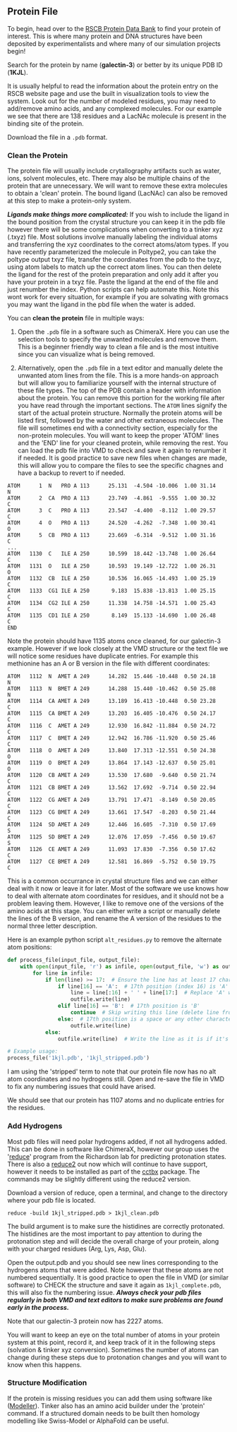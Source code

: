  ## Protein File
To begin, head over to the [RSCB Protein Data Bank](https://www.rcsb.org) to find your protein of interest. This is where many protein and DNA structures have been deposited by experimentalists and where many of our simulation projects begin! 

Search for the protein by name (**galectin-3**) or better by its unique PDB ID (**1KJL**). 

It is usually helpful to read the information about the protein entry on the RSCB website page and use the built in visualization tools to view the system. Look out for the number of modeled residues, you may need to add/remove amino acids, and any complexed molecules. For our example we see that there are 138 residues and a LacNAc molecule is present in the binding site of the protein. 

Download the file in a `.pdb` format. 

### Clean the Protein
The protein file will usually include crytallography artifacts such as water, ions, solvent molecules, etc. There may also be multiple chains of the protein that are unnecessary. We will want to remove these extra molecules to obtain a 'clean' protein. The bound ligand (LacNAc) can also be removed at this step to make a protein-only system. 

***Ligands make things more complicated:*** If you wish to include the ligand in the bound position from the crystal structure you can keep it in the pdb file however there will be some complications when converting to a tinker xyz (.txyz) file. Most solutions involve manually labeling the individual atoms and transferring the xyz coordinates to the correct atoms/atom types. If you have recently parameterized the molecule in Poltype2, you can take the poltype output txyz file, transfer the coordinates from the pdb to the txyz, using atom labels to match up the correct atom lines. You can then delete the ligand for the rest of the protein preparation and only add it after you have your protein in a txyz file. Paste the ligand at the end of the file and just renumber the index. Python scripts can help automate this. Note this wont work for every situation, for example if you are solvating with gromacs you may want the ligand in the pbd file when the water is added. 

You can **clean the protein** file in multiple ways:
1. Open the `.pdb` file in a software such as ChimeraX. Here you can use the selection tools to specify the unwanted molecules and remove them. This is a beginner friendly way to clean a file and is the most intuitive since you can visualize what is being removed.

2. Alternatively, open the `.pdb` file in a text editor and manually delete the unwanted atom lines from the file. This is a more hands-on approach but will allow you to familiarize yourself with the internal structure of these file types. The top of the PDB contain a header with information about the protein. You can remove this portion for the working file after you have read through the important sections. The `ATOM` lines signify the start of the actual protein structure. Normally the protein atoms will be listed first, followed by the water and other extraneous molecules. The file will sometimes end with a connectivity section, especially for the non-protein molecules. You will want to keep the proper 'ATOM' lines and the 'END' line for your cleaned protein, while removing the rest. You can load the pdb file into VMD to check and save it again to renumber it if needed. It is good practice to save new files when changes are made, this will allow you to compare the files to see the specific chagnes and have a backup to revert to if needed.


```
ATOM      1  N   PRO A 113      25.131  -4.504 -10.006  1.00 31.14           N  
ATOM      2  CA  PRO A 113      23.749  -4.861  -9.555  1.00 30.32           C  
ATOM      3  C   PRO A 113      23.547  -4.400  -8.112  1.00 29.57           C  
ATOM      4  O   PRO A 113      24.520  -4.262  -7.348  1.00 30.41           O  
ATOM      5  CB  PRO A 113      23.669  -6.314  -9.512  1.00 31.16           C  
...
ATOM   1130  C   ILE A 250      10.599  18.442 -13.748  1.00 26.64           C  
ATOM   1131  O   ILE A 250      10.593  19.149 -12.722  1.00 26.31           O  
ATOM   1132  CB  ILE A 250      10.536  16.065 -14.493  1.00 25.19           C  
ATOM   1133  CG1 ILE A 250       9.183  15.838 -13.813  1.00 25.15           C  
ATOM   1134  CG2 ILE A 250      11.338  14.758 -14.571  1.00 25.43           C  
ATOM   1135  CD1 ILE A 250       8.149  15.133 -14.690  1.00 26.48           C  
END                                                                             
```

Note the protein should have 1135 atoms once cleaned, for our galectin-3 example. However if we look closely at the VMD structure or the text file we will notice some residues have duplicate entries. For example this methionine has an A or B version in the file with different coordinates:
```
ATOM   1112  N  AMET A 249      14.282  15.446 -10.448  0.50 24.18           N  
ATOM   1113  N  BMET A 249      14.288  15.440 -10.462  0.50 25.08           N  
ATOM   1114  CA AMET A 249      13.189  16.413 -10.448  0.50 23.28           C  
ATOM   1115  CA BMET A 249      13.203  16.405 -10.476  0.50 24.17           C  
ATOM   1116  C  AMET A 249      12.930  16.842 -11.884  0.50 24.72           C  
ATOM   1117  C  BMET A 249      12.942  16.786 -11.920  0.50 25.46           C  
ATOM   1118  O  AMET A 249      13.840  17.313 -12.551  0.50 24.38           O  
ATOM   1119  O  BMET A 249      13.864  17.143 -12.637  0.50 25.01           O  
ATOM   1120  CB AMET A 249      13.530  17.680  -9.640  0.50 21.74           C  
ATOM   1121  CB BMET A 249      13.562  17.692  -9.714  0.50 22.94           C  
ATOM   1122  CG AMET A 249      13.791  17.471  -8.149  0.50 20.05           C  
ATOM   1123  CG BMET A 249      13.661  17.547  -8.203  0.50 21.44           C  
ATOM   1124  SD AMET A 249      12.446  16.605  -7.310  0.50 17.69           S  
ATOM   1125  SD BMET A 249      12.076  17.059  -7.456  0.50 19.67           S  
ATOM   1126  CE AMET A 249      11.093  17.830  -7.356  0.50 17.62           C  
ATOM   1127  CE BMET A 249      12.581  16.869  -5.752  0.50 19.75           C  
```
This is a common occurrance in crystal structure files and we can either deal with it now or leave it for later. Most of the software we use knows how to deal with alternate atom coordinates for residues, and it should not be a problem leaving them. However, I like to remove one of the versions of the amino acids at this stage. You can either write a script or manually delete the lines of the B version, and rename the A version of the residues to the normal three letter description. 

Here is an example python script `alt_residues.py` to remove the alternate atom positions:
```py
def process_file(input_file, output_file):
    with open(input_file, 'r') as infile, open(output_file, 'w') as outfile:
        for line in infile:
            if len(line) >= 17:  # Ensure the line has at least 17 characters
                if line[16] == 'A':  # 17th position (index 16) is 'A'
                    line = line[:16] + ' ' + line[17:]  # Replace 'A' with a space
                    outfile.write(line)
                elif line[16] == 'B':  # 17th position is 'B'
                    continue  # Skip writing this line (delete line from new stripped file)
                else:  # 17th position is a space or any other character keep as is
                    outfile.write(line)
            else:
                outfile.write(line)  # Write the line as it is if it's shorter than 17 characters

# Example usage:
process_file('1kjl.pdb', '1kjl_stripped.pdb')
```
I am using the 'stripped' term to note that our protein file now has no alt atom coordinates and no hydrogens still. Open and re-save the file in VMD to fix any numbering issues that could have arised. 

We should see that our protein has 1107 atoms and no duplicate entries for the residues.

### Add Hydrogens

Most pdb files will need polar hydrogens added, if not all hydrogens added. This can be done in software like ChimeraX, however our group uses the '[reduce](https://github.com/rlabduke/reduce/blob/master/README.md)' program from the Richardson lab for predicting protonation states. There is also a [reduce2](https://github.com/cctbx/cctbx_project/tree/master/mmtbx/reduce) out now which will continue to have support, however it needs to be installed as part of the [cctbx](https://github.com/cctbx/cctbx_project/tree/master) package. The commands may be slightly different using the reduce2 version. 

Download a version of reduce, open a terminal, and change to the directory where your pdb file is located.

```
reduce -build 1kjl_stripped.pdb > 1kjl_clean.pdb
```

The build argument is to make sure the histidines are correctly protonated. The histidines are the most important to pay attention to during the protonation step and will decide the overall charge of your protein, along with your charged residues (Arg, Lys, Asp, Glu). 

Open the output.pdb and you should see new lines corresponding to the hydrogens atoms that were added. Note however that these atoms are not numbered sequentially. It is good practice to open the file in VMD (or similar software) to CHECK the structure and save it again as ```1kjl_complete.pdb```, this will also fix the numbering issue. ***Always check your pdb files regularly in both VMD and text editors to make sure problems are found early in the process.***

Note that our galectin-3 protein now has 2227 atoms.

You will want to keep an eye on the total number of atoms in your protein system at this point, record it, and keep track of it in the following steps (solvation & tinker xyz conversion). Sometimes the number of atoms can change during these steps due to protonation changes and you will want to know when this happens.


### Structure Modification
If the protein is missing residues you can add them using software like ([Modeller](AddMissingResidues.md)). Tinker also has an amino acid builder under the 'protein' command. If a structured domain needs to be built then homology modelling like Swiss-Model or AlphaFold can be useful.




